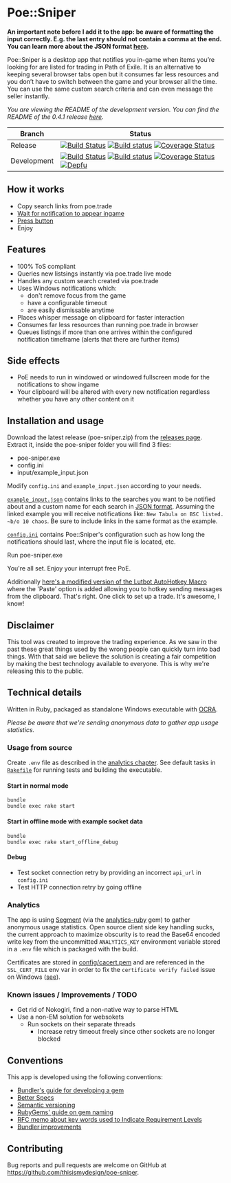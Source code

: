 # Poe::Sniper

**An important note before I add it to the app: be aware of formatting the input correctly. E.g. the last entry should not contain a comma at the end. You can learn more about the JSON format [here](https://www.w3schools.com/js/js_json.asp).**

Poe::Sniper is a desktop app that notifies you in-game when items you’re looking for are listed for trading in Path of Exile. It is an alternative to keeping several browser tabs open but it consumes far less resources and you don’t have to switch between the game and your browser all the time. You can use the same custom search criteria and can even message the seller instantly.

*You are viewing the README of the development version. You can find the README of the 0.4.1 release [here](https://github.com/thisismydesign/poe-sniper/tree/v0.4.1).*

| Branch | Status |
| ------ | ------ |
| Release | [![Build Status](https://travis-ci.org/thisismydesign/poe-sniper.svg?branch=release)](https://travis-ci.org/thisismydesign/poe-sniper/branches)   [![Build status](https://ci.appveyor.com/api/projects/status/7ft4qq0exr0nkr40/branch/master?svg=true)](https://ci.appveyor.com/project/thisismydesign/poe-sniper/branch/release)   [![Coverage Status](https://coveralls.io/repos/github/thisismydesign/poe-sniper/badge.svg?branch=release)](https://coveralls.io/github/thisismydesign/poe-sniper?branch=release) |
| Development | [![Build Status](https://travis-ci.org/thisismydesign/poe-sniper.svg?branch=master)](https://travis-ci.org/thisismydesign/poe-sniper/branches)   [![Build status](https://ci.appveyor.com/api/projects/status/7ft4qq0exr0nkr40/branch/master?svg=true)](https://ci.appveyor.com/project/thisismydesign/poe-sniper/branch/master)   [![Coverage Status](https://coveralls.io/repos/github/thisismydesign/poe-sniper/badge.svg?branch=master)](https://coveralls.io/github/thisismydesign/poe-sniper?branch=master)   [![Depfu](https://badges.depfu.com/badges/3e6a8a1eae324ce15a5e0f4d3dd81857/overview.svg)](https://depfu.com/github/thisismydesign/poe-sniper) |

## How it works

- Copy search links from poe.trade
- [Wait for notification to appear ingame](http://i.imgur.com/RkTK4DN.png)
- [Press button](http://i.imgur.com/QpZqHJD.png)
- Enjoy

## Features

- 100% ToS compliant
- Queries new listsings instantly via poe.trade live mode
- Handles any custom search created via poe.trade
- Uses Windows notifications which:
  - don't remove focus from the game
  - have a configurable timeout
  - are easily dismissable anytime
- Places whisper message on clipboard for faster interaction
- Consumes far less resources than running poe.trade in browser
- Queues listings if more than one arrives within the configured notification timeframe (alerts that there are further items)

## Side effects

- PoE needs to run in windowed or windowed fullscreen mode for the notifications to show ingame
- Your clipboard will be altered with every new notification regardless whether you have any other content on it

## Installation and usage

Download the latest release (poe-sniper.zip) from the [releases page](https://github.com/thisismydesign/poe-sniper/releases).
Extract it, inside the poe-sniper folder you will find 3 files:
- poe-sniper.exe
- config.ini
- input/example_input.json

Modify `config.ini` and `example_input.json` according to your needs.

[`example_input.json`](https://github.com/thisismydesign/poe-sniper/blob/master/input/example_input.json) contains links to the searches you want to be notified about and a custom name for each search in [JSON format](https://www.w3schools.com/js/js_json.asp). Assuming the linked example you will receive notifications like: `New Tabula on BSC listed. ~b/o 10 chaos`. Be sure to include links in the same format as the example.

[`config.ini`](https://github.com/thisismydesign/poe-sniper/blob/master/input/config.ini) contains Poe::Sniper's configuration such as how long the notifications should last, where the input file is located, etc.

Run poe-sniper.exe

You're all set. Enjoy your interrupt free PoE.

Additionally [here's a modified version of the Lutbot AutoHotkey Macro](https://github.com/thisismydesign/poe-lutbot-ahk) where the 'Paste' option is added allowing you to hotkey sending messages from the clipboard. That's right. One click to set up a trade. It's awesome, I know!

## Disclaimer

This tool was created to improve the trading experience. As we saw in the past these great things used by the wrong people can quickly turn into bad things. With that said we believe the solution is creating a fair competition by making the best technology available to everyone. This is why we're releasing this to the public.

## Technical details

Written in Ruby, packaged as standalone Windows executable with [OCRA](https://github.com/larsch/ocra/).

*Please be aware that we're sending anonymous data to gather app usage statistics.*

### Usage from source

Create `.env` file as described in the [analytics chapter](#analytics). See default tasks in [`Rakefile`](Rakefile) for running tests and building the executable.

#### Start in normal mode

```
bundle
bundle exec rake start
```

#### Start in offline mode with example socket data

```
bundle
bundle exec rake start_offline_debug
```

#### Debug

- Test socket connection retry by providing an incorrect `api_url` in `config.ini`
- Test HTTP connection retry by going offline

### Analytics

The app is using [Segment](https://segment.com/) (via the [analytics-ruby](https://segment.com/docs/sources/server/ruby/) gem) to gather anonymous usage statistics. Open source client side key handling sucks, the current approach to maximize obscurity is to read the Base64 encoded write key from the uncommitted `ANALYTICS_KEY` environment variable stored in a `.env` file which is packaged with the build.

Certificates are stored in [config/cacert.pem](config/cacert.pem) and are referenced in the `SSL_CERT_FILE` env var in order to fix the `certificate verify failed` issue on Windows ([see](https://gist.github.com/fnichol/867550)).

### Known issues / Improvements / TODO

- Get rid of Nokogiri, find a non-native way to parse HTML
- Use a non-EM solution for websokets
  - Run sockets on their separate threads
    - Increase retry timeout freely since other sockets are no longer blocked

## Conventions

This app is developed using the following conventions:
- [Bundler's guide for developing a gem](http://bundler.io/v1.14/guides/creating_gem.html)
- [Better Specs](http://www.betterspecs.org/)
- [Semantic versioning](http://semver.org/)
- [RubyGems' guide on gem naming](http://guides.rubygems.org/name-your-gem/)
- [RFC memo about key words used to Indicate Requirement Levels](https://tools.ietf.org/html/rfc2119)
- [Bundler improvements](https://github.com/thisismydesign/bundler-improvements)

## Contributing

Bug reports and pull requests are welcome on GitHub at https://github.com/thisismydesign/poe-sniper.
